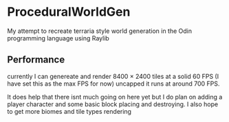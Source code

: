 # ProceduralWorldGen
My attempt to recreate terraria style world generation in the Odin programming language using Raylib

## Performance
currently I can genereate and render 8400 × 2400 tiles at a solid 60 FPS (I have set this as the max FPS for now) uncapped it runs at around 700 FPS.

It does help that there isnt much going on here yet but I do plan on adding a player character and some basic block placing and destroying. I also hope to get more biomes and  tile types rendering
